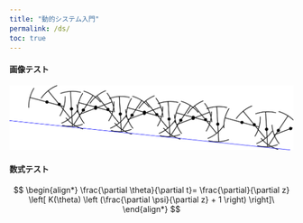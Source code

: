 ```yaml
---
title: "動的システム入門"
permalink: /ds/
toc: true
---
```


#### 画像テスト

![画像](data/BAB-stick-bb.png)

#### 数式テスト
$$
\begin{align*}
\frac{\partial \theta}{\partial t}= \frac{\partial}{\partial z}
\left[ K(\theta) \left (\frac{\partial \psi}{\partial z} + 1 \right) \right]\
\end{align*}
$$
